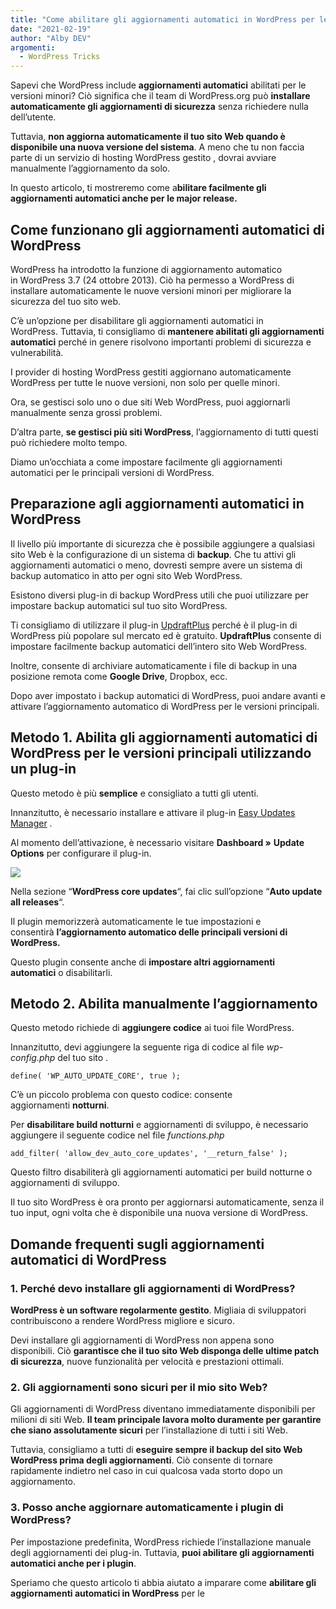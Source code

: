 ```yaml
---
title: "Come abilitare gli aggiornamenti automatici in WordPress per le Major Release"
date: "2021-02-19"
author: "Alby DEV"
argomenti:
  - WordPress Tricks
---
```


Sapevi che WordPress include **aggiornamenti automatici** abilitati per le versioni minori? Ciò significa che il team di WordPress.org può **installare automaticamente gli aggiornamenti di sicurezza** senza richiedere nulla dell’utente.

Tuttavia, **non aggiorna automaticamente il tuo sito Web quando è disponibile una nuova versione del sistema**. A meno che tu non faccia parte di un servizio di hosting WordPress gestito , dovrai avviare manualmente l’aggiornamento da solo.

In questo articolo, ti mostreremo come a**bilitare facilmente gli aggiornamenti automatici anche per le major release.**

## Come funzionano gli aggiornamenti automatici di WordPress

WordPress ha introdotto la funzione di aggiornamento automatico in WordPress 3.7 (24 ottobre 2013). Ciò ha permesso a WordPress di installare automaticamente le nuove versioni minori per migliorare la sicurezza del tuo sito web.

C’è un’opzione per disabilitare gli aggiornamenti automatici in WordPress. Tuttavia, ti consigliamo di **mantenere abilitati gli aggiornamenti automatici** perché in genere risolvono importanti problemi di sicurezza e vulnerabilità.

I provider di hosting WordPress gestiti aggiornano automaticamente WordPress per tutte le nuove versioni, non solo per quelle minori.

Ora, se gestisci solo uno o due siti Web WordPress, puoi aggiornarli manualmente senza grossi problemi.

D’altra parte, **se gestisci più siti WordPress**, l’aggiornamento di tutti questi può richiedere molto tempo.

Diamo un’occhiata a come impostare facilmente gli aggiornamenti automatici per le principali versioni di WordPress.

## Preparazione agli aggiornamenti automatici in WordPress

Il livello più importante di sicurezza che è possibile aggiungere a qualsiasi sito Web è la configurazione di un sistema di **backup**. Che tu attivi gli aggiornamenti automatici o meno, dovresti sempre avere un sistema di backup automatico in atto per ogni sito Web WordPress.

Esistono diversi plug-in di backup WordPress utili che puoi utilizzare per impostare backup automatici sul tuo sito WordPress.

Ti consigliamo di utilizzare il plug-in [UpdraftPlus](https://it.wordpress.org/plugins/updraftplus/) perché è il plug-in di WordPress più popolare sul mercato ed è gratuito. **UpdraftPlus** consente di impostare facilmente backup automatici dell’intero sito Web WordPress.

Inoltre, consente di archiviare automaticamente i file di backup in una posizione remota come **Google Drive**, Dropbox, ecc.

Dopo aver impostato i backup automatici di WordPress, puoi andare avanti e attivare l’aggiornamento automatico di WordPress per le versioni principali.

## Metodo 1. Abilita gli aggiornamenti automatici di WordPress per le versioni principali utilizzando un plug-in

Questo metodo è più **semplice** e consigliato a tutti gli utenti.

Innanzitutto, è necessario installare e attivare il plug-in [Easy Updates Manager](https://wordpress.org/plugins/stops-core-theme-and-plugin-updates/) . 

Al momento dell’attivazione, è necessario visitare **Dashboard »** **Update Options** per configurare il plug-in.

![](images/image-27-1-1024x200.png)

Nella sezione “**WordPress core updates**“, fai clic sull’opzione “**Auto update all releases**“.

Il plugin memorizzerà automaticamente le tue impostazioni e consentirà **l’aggiornamento automatico delle principali versioni di WordPress.**

Questo plugin consente anche di **impostare altri aggiornamenti automatici** o disabilitarli. 

## Metodo 2. Abilita manualmente l’aggiornamento

Questo metodo richiede di **aggiungere codice** ai tuoi file WordPress.

Innanzitutto, devi aggiungere la seguente riga di codice al file _wp-config.php_ del tuo sito .

```
define( 'WP_AUTO_UPDATE_CORE', true );
```

C’è un piccolo problema con questo codice: consente aggiornamenti **notturni**.

Per **disabilitare build notturni** e aggiornamenti di sviluppo, è necessario aggiungere il seguente codice nel file _functions.php_

```
add_filter( 'allow_dev_auto_core_updates', '__return_false' );
```

Questo filtro disabiliterà gli aggiornamenti automatici per build notturne o aggiornamenti di sviluppo.

Il tuo sito WordPress è ora pronto per aggiornarsi automaticamente, senza il tuo input, ogni volta che è disponibile una nuova versione di WordPress.

## Domande frequenti sugli aggiornamenti automatici di WordPress

### **1\. Perché devo installare gli aggiornamenti di WordPress?**

**WordPress è un software regolarmente gestito**. Migliaia di sviluppatori contribuiscono a rendere WordPress migliore e sicuro.

Devi installare gli aggiornamenti di WordPress non appena sono disponibili. Ciò **garantisce che il tuo sito Web disponga delle ultime patch di sicurezza**, nuove funzionalità per velocità e prestazioni ottimali.

### **2\. Gli aggiornamenti sono sicuri per il mio sito Web?**

Gli aggiornamenti di WordPress diventano immediatamente disponibili per milioni di siti Web. **Il team principale lavora molto duramente per garantire che siano assolutamente sicuri** per l’installazione di tutti i siti Web.

Tuttavia, consigliamo a tutti di **eseguire sempre il backup del sito Web WordPress prima degli aggiornamenti**. Ciò consente di tornare rapidamente indietro nel caso in cui qualcosa vada storto dopo un aggiornamento.

### **3\. Posso anche aggiornare automaticamente i plugin di WordPress?**

Per impostazione predefinita, WordPress richiede l’installazione manuale degli aggiornamenti dei plug-in. Tuttavia, **puoi abilitare gli aggiornamenti automatici anche per i plugin**. 

Speriamo che questo articolo ti abbia aiutato a imparare come **abilitare gli aggiornamenti automatici in WordPress** per le
